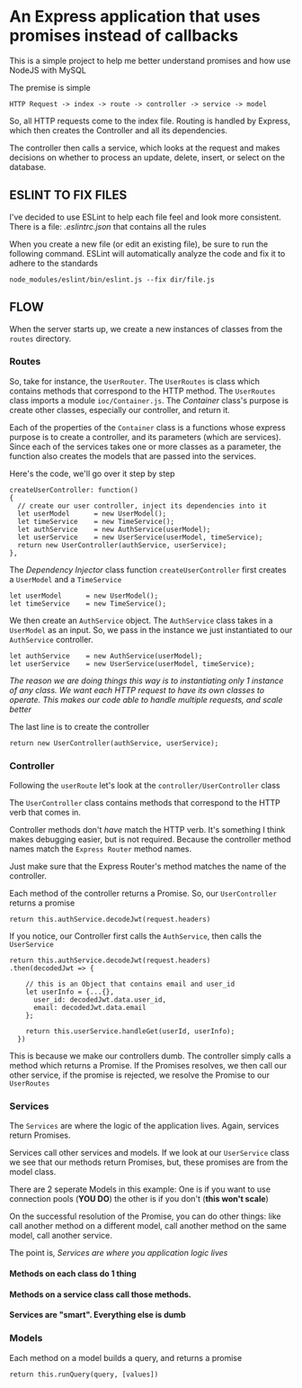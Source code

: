 # An Express application that uses promises instead of callbacks
This is a simple project to help me better understand promises and how use
NodeJS with MySQL

The premise is simple

    HTTP Request -> index -> route -> controller -> service -> model

So, all HTTP requests come to the index file. Routing is handled by Express,
which then creates the Controller and all its dependencies.

The controller then calls a service, which looks at the request and makes
decisions on whether to process an update, delete, insert, or select on the
database.

## ESLINT TO FIX FILES
I've decided to use ESLint to help each file feel and look more consistent.
There is a file: *.eslintrc.json* that contains all the rules


When you create a new file (or edit an existing file), be sure to run the 
following command. ESLint will automatically analyze the code and fix
it to adhere to the standards

    node_modules/eslint/bin/eslint.js --fix dir/file.js


## FLOW
When the server starts up, we create a new instances of classes from the `routes`
directory.

### Routes

So, take for instance, the `UserRouter`. The `UserRoutes` is class which contains
methods that correspond to the HTTP method. The `UserRoutes` class imports a module
`ioc/Container.js`. The *Container* class's purpose is create other classes,
especially our controller, and return it.

Each of the properties of the `Container` class is a functions whose express
purpose is to create a controller, and its parameters (which are services).
Since each of the services takes one or more classes as a parameter, the
function also creates the models that are passed into the services.

Here's the code, we'll go over it step by step

    createUserController: function()
    {
      // create our user controller, inject its dependencies into it
      let userModel      = new UserModel();
      let timeService    = new TimeService();
      let authService    = new AuthService(userModel);
      let userService    = new UserService(userModel, timeService);
      return new UserController(authService, userService);
    },

The *Dependency Injector* class function `createUserController` first creates a `UserModel`
and a `TimeService`

    let userModel      = new UserModel();
    let timeService    = new TimeService();

We then create an `AuthService` object. The `AuthService` class takes in a
`UserModel` as an input. So, we pass in the instance we just instantiated to our
`AuthService` controller.

    let authService    = new AuthService(userModel);
    let userService    = new UserService(userModel, timeService);

*The reason we are doing things this way is to instantiating only 1 instance
of any class. We want each HTTP request to have its own classes to operate. This
makes our code able to handle multiple requests, and scale better*

The last line is to create the controller

    return new UserController(authService, userService);

### Controller

Following the `userRoute` let's look at the `controller/UserController` class

The `UserController` class contains methods that correspond to the HTTP verb
that comes in.

Controller methods don't *have* match the HTTP verb. It's something I think makes
debugging easier, but is not required. Because the controller method names
match the `Express Router` method names.

Just make sure that the Express Router's method matches the name of the
controller.

Each method of the controller returns a Promise. So, our `UserController` returns
a promise

    return this.authService.decodeJwt(request.headers)

If you notice, our Controller first calls the `AuthService`, then calls the
`UserService`

    return this.authService.decodeJwt(request.headers)
    .then(decodedJwt => {

        // this is an Object that contains email and user_id
        let userInfo = {...{},
          user_id: decodedJwt.data.user_id,
          email: decodedJwt.data.email
        };

        return this.userService.handleGet(userId, userInfo);
      })

This is because we make our controllers dumb. The controller simply calls a
method which returns a Promise. If the Promises resolves, we then call our
other service, if the promise is rejected, we resolve the Promise to our
`UserRoutes`    

### Services

The `Services` are where the logic of the application lives. Again, services
return Promises.

Services call other services and models. If we look at our `UserService` class
we see that our methods return Promises, but, these promises are from the model
class.

There are 2 seperate Models in this example: One is if you want to use connection
pools (**YOU DO**) the other is if you don't (**this won't scale**)

On the successful resolution of the Promise, you can do other things: like
call another method on a different model, call another method on the same model,
call another service.

The point is, *Services are where you application logic lives*

#### Methods on each class do 1 thing
#### Methods on a service class call those methods.
#### Services are "smart". Everything else is dumb

### Models

Each method on a model builds a query, and returns a promise

    return this.runQuery(query, [values])

